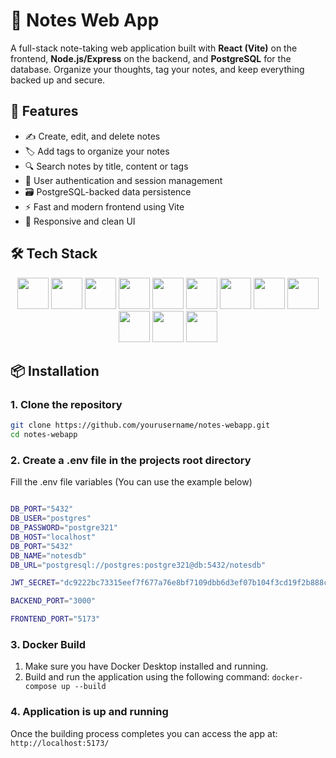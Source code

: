# 📝 Notes Web App

A full-stack note-taking web application built with **React (Vite)** on the frontend, **Node.js/Express** on the backend, and **PostgreSQL** for the database. Organize your thoughts, tag your notes, and keep everything backed up and secure.

## 🌟 Features

- ✍️ Create, edit, and delete notes
- 🏷️ Add tags to organize your notes
- 🔍 Search notes by title, content or tags
- 👤 User authentication and session management
- 🗃️ PostgreSQL-backed data persistence
- ⚡ Fast and modern frontend using Vite
- 🎨 Responsive and clean UI

## 🛠️ Tech Stack

<p align="center" gap="50px">
  
 <img src="https://cdn.jsdelivr.net/gh/devicons/devicon@latest/icons/react/react-original-wordmark.svg" width="50"/>
 <img src="https://cdn.jsdelivr.net/gh/devicons/devicon@latest/icons/vitejs/vitejs-original.svg" width="50"/>
  <img src="https://cdn.jsdelivr.net/gh/devicons/devicon@latest/icons/javascript/javascript-plain.svg" width="50" />
  <img src="https://cdn.jsdelivr.net/gh/devicons/devicon@latest/icons/html5/html5-plain-wordmark.svg" width="50"/>
  <img src="https://cdn.jsdelivr.net/gh/devicons/devicon@latest/icons/css3/css3-plain-wordmark.svg" width="50"/>
  <img src="https://cdn.jsdelivr.net/gh/devicons/devicon@latest/icons/tailwindcss/tailwindcss-original.svg" width="50"/>
  <img src="https://cdn.jsdelivr.net/gh/devicons/devicon@latest/icons/nodejs/nodejs-plain-wordmark.svg" width="50" />
  <img src="https://cdn.jsdelivr.net/gh/devicons/devicon@latest/icons/npm/npm-original-wordmark.svg" width="50"/>
 <img src="https://cdn.jsdelivr.net/gh/devicons/devicon@latest/icons/postgresql/postgresql-plain-wordmark.svg" width="50"/>
 <img src="https://cdn.jsdelivr.net/gh/devicons/devicon@latest/icons/docker/docker-plain-wordmark.svg" width="50"/>
 <img src="https://cdn.jsdelivr.net/gh/devicons/devicon@latest/icons/git/git-original.svg" width="50"/>
 <img src="https://cdn.jsdelivr.net/gh/devicons/devicon@latest/icons/vscode/vscode-original.svg" width="50"/>

</p>

## 📦 Installation

### 1. Clone the repository

```bash
git clone https://github.com/yourusername/notes-webapp.git
cd notes-webapp
```

### 2. Create a .env file in the projects root directory

Fill the .env file variables (You can use the example below)

```bash

DB_PORT="5432"
DB_USER="postgres"
DB_PASSWORD="postgre321"
DB_HOST="localhost"
DB_PORT="5432"
DB_NAME="notesdb"
DB_URL="postgresql://postgres:postgre321@db:5432/notesdb"

JWT_SECRET="dc9222bc73315eef7f677a76e8bf7109dbb6d3ef07b104f3cd19f2b888c90dedd36218f80f119e67126d4571656778a75a694b52896684ad86ebb004b53f6371"

BACKEND_PORT="3000"

FRONTEND_PORT="5173"
```

### 3. Docker Build


1. Make sure you have Docker Desktop installed and running.
2. Build and run the application using the following command: ```docker-compose up --build```


### 4. Application is up and running

Once the building process completes you can access the app at: ```http://localhost:5173/```










